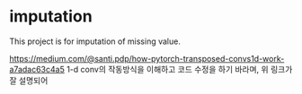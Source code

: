 # imputation
This project is for imputation of missing value. 

https://medium.com/@santi.pdp/how-pytorch-transposed-convs1d-work-a7adac63c4a5
  1-d conv의 작동방식을 이해하고 코드 수정을 하기 바라며, 위 링크가 잘 설명되어 
